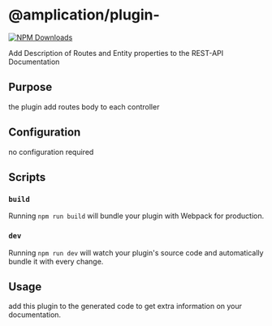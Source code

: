 # @amplication/plugin-<name>

[![NPM Downloads](https://img.shields.io/npm/dt/@amplication/plugin-auth-basic)](https://www.npmjs.com/package/@amplication/plugin-auth-basic)

Add Description of Routes and Entity properties to the REST-API Documentation

## Purpose

the plugin add routes body to each controller

## Configuration

no configuration required

## Scripts

### `build`

Running `npm run build` will bundle your plugin with Webpack for production.

### `dev`

Running `npm run dev` will watch your plugin's source code and automatically bundle it with every change.

## Usage

add this plugin to the generated code to get extra information on your documentation.
